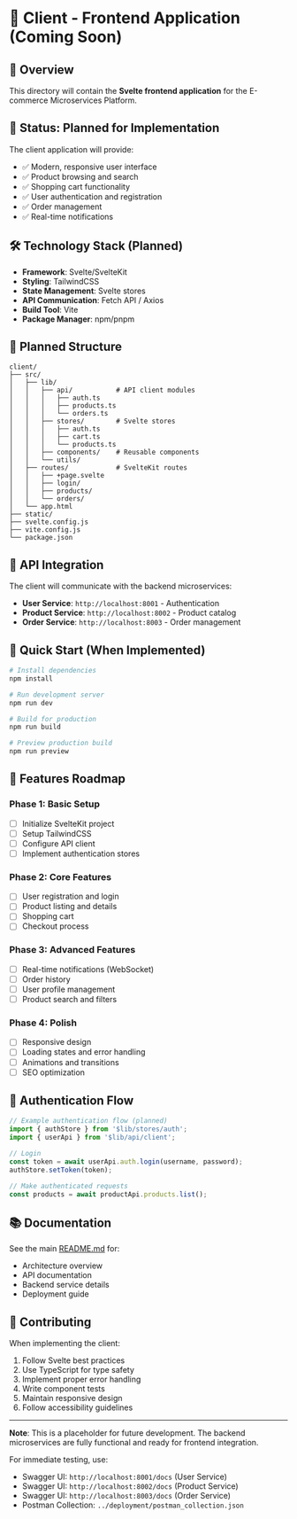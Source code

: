 # 📱 Client - Frontend Application (Coming Soon)

## 🎯 Overview

This directory will contain the **Svelte frontend application** for the E-commerce Microservices Platform.

## 🚧 Status: **Planned for Implementation**

The client application will provide:

- ✅ Modern, responsive user interface
- ✅ Product browsing and search
- ✅ Shopping cart functionality
- ✅ User authentication and registration
- ✅ Order management
- ✅ Real-time notifications

## 🛠️ Technology Stack (Planned)

- **Framework**: Svelte/SvelteKit
- **Styling**: TailwindCSS
- **State Management**: Svelte stores
- **API Communication**: Fetch API / Axios
- **Build Tool**: Vite
- **Package Manager**: npm/pnpm

## 📁 Planned Structure

```
client/
├── src/
│   ├── lib/
│   │   ├── api/           # API client modules
│   │   │   ├── auth.ts
│   │   │   ├── products.ts
│   │   │   └── orders.ts
│   │   ├── stores/        # Svelte stores
│   │   │   ├── auth.ts
│   │   │   ├── cart.ts
│   │   │   └── products.ts
│   │   ├── components/    # Reusable components
│   │   └── utils/
│   ├── routes/            # SvelteKit routes
│   │   ├── +page.svelte
│   │   ├── login/
│   │   ├── products/
│   │   └── orders/
│   └── app.html
├── static/
├── svelte.config.js
├── vite.config.js
└── package.json
```

## 🔗 API Integration

The client will communicate with the backend microservices:

- **User Service**: `http://localhost:8001` - Authentication
- **Product Service**: `http://localhost:8002` - Product catalog
- **Order Service**: `http://localhost:8003` - Order management

## 🚀 Quick Start (When Implemented)

```bash
# Install dependencies
npm install

# Run development server
npm run dev

# Build for production
npm run build

# Preview production build
npm run preview
```

## 📝 Features Roadmap

### Phase 1: Basic Setup
- [ ] Initialize SvelteKit project
- [ ] Setup TailwindCSS
- [ ] Configure API client
- [ ] Implement authentication stores

### Phase 2: Core Features
- [ ] User registration and login
- [ ] Product listing and details
- [ ] Shopping cart
- [ ] Checkout process

### Phase 3: Advanced Features
- [ ] Real-time notifications (WebSocket)
- [ ] Order history
- [ ] User profile management
- [ ] Product search and filters

### Phase 4: Polish
- [ ] Responsive design
- [ ] Loading states and error handling
- [ ] Animations and transitions
- [ ] SEO optimization

## 🔐 Authentication Flow

```typescript
// Example authentication flow (planned)
import { authStore } from '$lib/stores/auth';
import { userApi } from '$lib/api/client';

// Login
const token = await userApi.auth.login(username, password);
authStore.setToken(token);

// Make authenticated requests
const products = await productApi.products.list();
```

## 📚 Documentation

See the main [README.md](../README.md) for:
- Architecture overview
- API documentation
- Backend service details
- Deployment guide

## 👥 Contributing

When implementing the client:

1. Follow Svelte best practices
2. Use TypeScript for type safety
3. Implement proper error handling
4. Write component tests
5. Maintain responsive design
6. Follow accessibility guidelines

---

**Note**: This is a placeholder for future development. The backend microservices are fully functional and ready for frontend integration.

For immediate testing, use:
- Swagger UI: `http://localhost:8001/docs` (User Service)
- Swagger UI: `http://localhost:8002/docs` (Product Service)
- Swagger UI: `http://localhost:8003/docs` (Order Service)
- Postman Collection: `../deployment/postman_collection.json`
